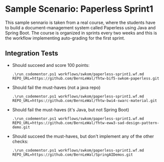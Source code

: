# Sample Scenario: Paperless Sprint1

This sample sennario is taken from a real course, where the students have to build a document-management system called Paperless using Java and Spring Boot.
The course is organized in sprints every two weeks and this is the workflow implementing auto-grading for the first sprint.

## Integration Tests

* Should succeed and score 100 points:
    ```shell
    .\run_codementor.ps1 workflows/swkom/paperless-sprint1.wf.md REPO_URL=https://github.com/BernLeWal/fhtw-bif5-swkom-paperless.git
    ```

* Should fail the must-haves (not a java repo)
    ```shell
    .\run_codementor.ps1 workflows/swkom/paperless-sprint1.wf.md REPO_URL=https://github.com/BernLeWal/fhtw-bwi4-swarc-material.git
    ```

* Should fail the must-haves (it's Java, but not Spring Boot)
    ```shell
    .\run_codementor.ps1 workflows/swkom/paperless-sprint1.wf.md REPO_URL=https://github.com/BernLeWal/fhtw-eww3-sad-design-pattern-demo.git
    ```

* Should succeed the must-haves, but don't implement any of the other checks:
    ```shell
    .\run_codementor.ps1 workflows/swkom/paperless-sprint1.wf.md REPO_URL=https://github.com/BernLeWal/SpringAIDemos.git
    ```

